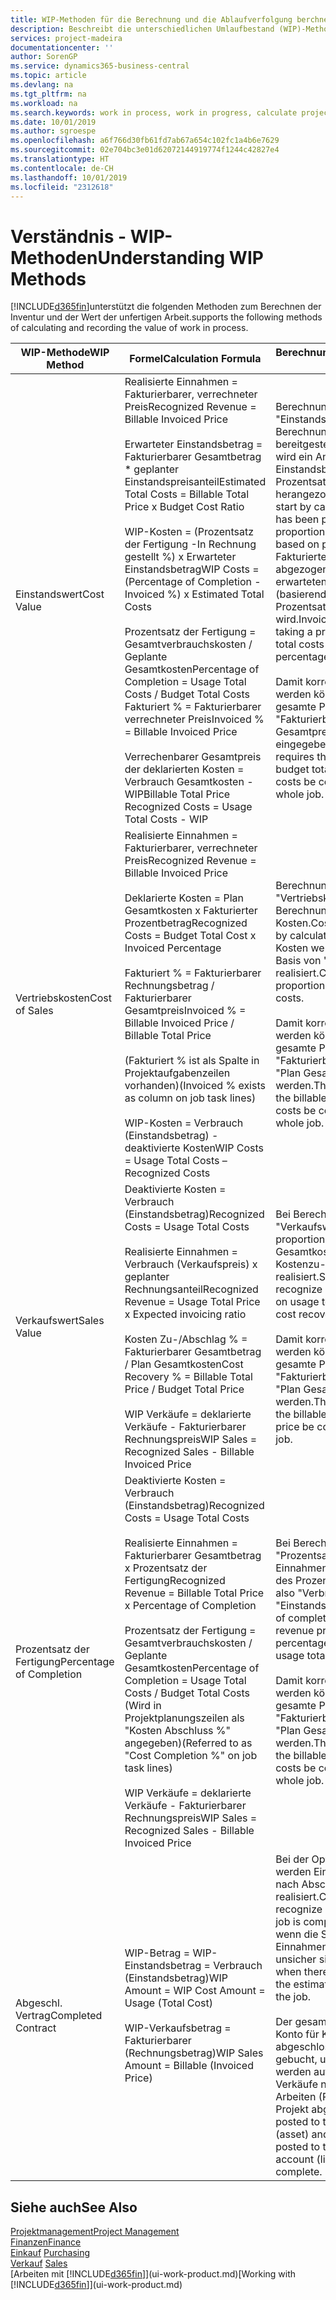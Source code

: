 ```yaml
---
title: WIP-Methoden für die Berechnung und die Ablaufverfolgung berchnen und aufzeichnen | Microsoft Docs.
description: Beschreibt die unterschiedlichen Umlaufbestand (WIP)-Methoden, die verwendet werden können, um Finanzdaten für Projekte zu senden und zu überwachen, die im Umlaufbestand sind.
services: project-madeira
documentationcenter: ''
author: SorenGP
ms.service: dynamics365-business-central
ms.topic: article
ms.devlang: na
ms.tgt_pltfrm: na
ms.workload: na
ms.search.keywords: work in process, work in progress, calculate project WIP
ms.date: 10/01/2019
ms.author: sgroespe
ms.openlocfilehash: a6f766d30fb61fd7ab67a654c102fc1a4b6e7629
ms.sourcegitcommit: 02e704bc3e01d62072144919774f1244c42827e4
ms.translationtype: HT
ms.contentlocale: de-CH
ms.lasthandoff: 10/01/2019
ms.locfileid: "2312618"
---
```

# <a name="understanding-wip-methods"></a><span data-ttu-id="6041d-103">Verständnis - WIP-Methoden</span><span class="sxs-lookup"><span data-stu-id="6041d-103">Understanding WIP Methods</span></span>
[!INCLUDE[d365fin](includes/d365fin_md.md)]<span data-ttu-id="6041d-104">unterstützt die folgenden Methoden zum Berechnen der Inventur und der Wert der unfertigen Arbeit.</span><span class="sxs-lookup"><span data-stu-id="6041d-104">supports the following methods of calculating and recording the value of work in process.</span></span>

| <span data-ttu-id="6041d-105">WIP-Methode</span><span class="sxs-lookup"><span data-stu-id="6041d-105">WIP Method</span></span> | <span data-ttu-id="6041d-106">Formel</span><span class="sxs-lookup"><span data-stu-id="6041d-106">Calculation Formula</span></span> | <span data-ttu-id="6041d-107">Berechnungsbeschreibung</span><span class="sxs-lookup"><span data-stu-id="6041d-107">Calculation Description</span></span> |
| --- | --- | --- |
| <span data-ttu-id="6041d-108">Einstandswert</span><span class="sxs-lookup"><span data-stu-id="6041d-108">Cost Value</span></span> |<span data-ttu-id="6041d-109">Realisierte Einnahmen = Fakturierbarer, verrechneter Preis</span><span class="sxs-lookup"><span data-stu-id="6041d-109">Recognized Revenue = Billable Invoiced Price</span></span><br /><br /> <span data-ttu-id="6041d-110">Erwarteter Einstandsbetrag = Fakturierbarer Gesamtbetrag \* geplanter Einstandspreisanteil</span><span class="sxs-lookup"><span data-stu-id="6041d-110">Estimated Total Costs = Billable Total Price x Budget Cost Ratio</span></span><br /><br /> <span data-ttu-id="6041d-111">WIP-Kosten = (Prozentsatz der Fertigung -In Rechnung gestellt %) x Erwarteter Einstandsbetrag</span><span class="sxs-lookup"><span data-stu-id="6041d-111">WIP Costs = (Percentage of Completion - Invoiced %) x Estimated Total Costs</span></span><br /><br /> <span data-ttu-id="6041d-112">Prozentsatz der Fertigung = Gesamtverbrauchskosten / Geplante Gesamtkosten</span><span class="sxs-lookup"><span data-stu-id="6041d-112">Percentage of Completion = Usage Total Costs / Budget Total Costs</span></span><br /> <span data-ttu-id="6041d-113">Fakturiert % = Fakturierbarer verrechneter Preis</span><span class="sxs-lookup"><span data-stu-id="6041d-113">Invoiced % = Billable Invoiced Price</span></span><br /><br /> <span data-ttu-id="6041d-114">Verrechenbarer Gesamtpreis der deklarierten Kosten = Verbrauch Gesamtkosten - WIP</span><span class="sxs-lookup"><span data-stu-id="6041d-114">Billable Total Price Recognized Costs = Usage Total Costs - WIP</span></span> |<span data-ttu-id="6041d-115">Berechnungen vom Typ "Einstandswert" beginnen mit der Berechnung des Werts dessen, was bereitgestellt wurde. Zu diesem Zweck wird ein Anteil des erwarteten Einstandsbetrags (basierend auf dem Prozentsatz der Fertigstellung) herangezogen.</span><span class="sxs-lookup"><span data-stu-id="6041d-115">Cost value calculations start by calculating the value of what has been provided by taking a proportion of the estimated total costs based on percentage of completion.</span></span> <span data-ttu-id="6041d-116">Fakturierte Einstandsbeträge werden abgezogen, indem ein Anteil des erwarteten Einstandsbetrags (basierend auf dem fakturierten Prozentsatz) herangezogen wird.</span><span class="sxs-lookup"><span data-stu-id="6041d-116">Invoiced costs are subtracted by taking a proportion of the estimated total costs based on the invoiced percentage.</span></span><br /><br /> <span data-ttu-id="6041d-117">Damit korrekte Ergebnisse erzielt werden können, müssen für das gesamte Projekt Werte für "Fakturierbarer Gesamtbetrag", "Plan Gesamtpreis" und "Plan Gesamtkosten" eingegeben werden.</span><span class="sxs-lookup"><span data-stu-id="6041d-117">This calculation requires that the billable total price, budget total price, and budget total costs be correctly entered for the whole job.</span></span> |
| <span data-ttu-id="6041d-118">Vertriebskosten</span><span class="sxs-lookup"><span data-stu-id="6041d-118">Cost of Sales</span></span> |<span data-ttu-id="6041d-119">Realisierte Einnahmen = Fakturierbarer, verrechneter Preis</span><span class="sxs-lookup"><span data-stu-id="6041d-119">Recognized Revenue = Billable Invoiced Price</span></span><br /><br /> <span data-ttu-id="6041d-120">Deklarierte Kosten = Plan Gesamtkosten x Fakturierter Prozentbetrag</span><span class="sxs-lookup"><span data-stu-id="6041d-120">Recognized Costs = Budget Total Cost x Invoiced Percentage</span></span><br /><br /> <span data-ttu-id="6041d-121">Fakturiert % = Fakturierbarer Rechnungsbetrag / Fakturierbarer Gesamtpreis</span><span class="sxs-lookup"><span data-stu-id="6041d-121">Invoiced % = Billable Invoiced Price / Billable Total Price</span></span><br /><br /> <span data-ttu-id="6041d-122">(Fakturiert % ist als Spalte in Projektaufgabenzeilen vorhanden)</span><span class="sxs-lookup"><span data-stu-id="6041d-122">(Invoiced % exists as column on job task lines)</span></span><br /><br /> <span data-ttu-id="6041d-123">WIP-Kosten = Verbrauch (Einstandsbetrag) - deaktivierte Kosten</span><span class="sxs-lookup"><span data-stu-id="6041d-123">WIP Costs = Usage Total Costs – Recognized Costs</span></span> |<span data-ttu-id="6041d-124">Berechnungen vom Typ "Vertriebskosten" beginnen mit der Berechnung der deklarierten Kosten.</span><span class="sxs-lookup"><span data-stu-id="6041d-124">Cost of sales calculations begin by calculating the recognized costs.</span></span> <span data-ttu-id="6041d-125">Kosten werden proportional auf der Basis von "Plan Gesamtkosten" realisiert.</span><span class="sxs-lookup"><span data-stu-id="6041d-125">Costs are recognized proportionally based on budget total costs.</span></span><br /><br /> <span data-ttu-id="6041d-126">Damit korrekte Ergebnisse erzielt werden können, müssen für das gesamte Projekt Werte für "Fakturierbarer Gesamtbetrag" und "Plan Gesamtkosten" eingegeben werden.</span><span class="sxs-lookup"><span data-stu-id="6041d-126">This calculation requires that the billable total price and budget total costs be correctly entered for the whole job.</span></span> |
| <span data-ttu-id="6041d-127">Verkaufswert</span><span class="sxs-lookup"><span data-stu-id="6041d-127">Sales Value</span></span> |<span data-ttu-id="6041d-128">Deaktivierte Kosten = Verbrauch (Einstandsbetrag)</span><span class="sxs-lookup"><span data-stu-id="6041d-128">Recognized Costs = Usage Total Costs</span></span><br /><br /> <span data-ttu-id="6041d-129">Realisierte Einnahmen = Verbrauch (Verkaufspreis) x geplanter Rechnungsanteil</span><span class="sxs-lookup"><span data-stu-id="6041d-129">Recognized Revenue = Usage Total Price x Expected invoicing ratio</span></span><br /><br /> <span data-ttu-id="6041d-130">Kosten Zu-/Abschlag % = Fakturierbarer Gesamtbetrag / Plan Gesamtkosten</span><span class="sxs-lookup"><span data-stu-id="6041d-130">Cost Recovery % = Billable Total Price / Budget Total Price</span></span><br /><br /> <span data-ttu-id="6041d-131">WIP Verkäufe = deklarierte Verkäufe - Fakturierbarer Rechnungspreis</span><span class="sxs-lookup"><span data-stu-id="6041d-131">WIP Sales = Recognized Sales - Billable Invoiced Price</span></span> |<span data-ttu-id="6041d-132">Bei Berechnungen vom Typ "Verkaufswert" werden die Einnahmen proportional basierend auf "Verbrauch Gesamtkosten" und dem erwarteten Kostenzu-/-abschlagsanteil realisiert.</span><span class="sxs-lookup"><span data-stu-id="6041d-132">Sales value calculations recognize revenue proportionally based on usage total costs and the expected cost recovery ratio.</span></span><br /><br /> <span data-ttu-id="6041d-133">Damit korrekte Ergebnisse erzielt werden können, müssen für das gesamte Projekt Werte für "Fakturierbarer Gesamtbetrag" und "Plan Gesamtkosten" eingegeben werden.</span><span class="sxs-lookup"><span data-stu-id="6041d-133">This calculation requires that the billable total price and budget total price be correctly entered for the whole job.</span></span> |
| <span data-ttu-id="6041d-134">Prozentsatz der Fertigung</span><span class="sxs-lookup"><span data-stu-id="6041d-134">Percentage of Completion</span></span> |<span data-ttu-id="6041d-135">Deaktivierte Kosten = Verbrauch (Einstandsbetrag)</span><span class="sxs-lookup"><span data-stu-id="6041d-135">Recognized Costs = Usage Total Costs</span></span><br /><br /> <span data-ttu-id="6041d-136">Realisierte Einnahmen = Fakturierbarer Gesamtbetrag x Prozentsatz der Fertigung</span><span class="sxs-lookup"><span data-stu-id="6041d-136">Recognized Revenue = Billable Total Price x Percentage of Completion</span></span><br /><br /> <span data-ttu-id="6041d-137">Prozentsatz der Fertigung = Gesamtverbrauchskosten / Geplante Gesamtkosten</span><span class="sxs-lookup"><span data-stu-id="6041d-137">Percentage of Completion = Usage Total Costs / Budget Total Costs</span></span><br /> <span data-ttu-id="6041d-138">(Wird in Projektplanungszeilen als "Kosten Abschluss %" angegeben)</span><span class="sxs-lookup"><span data-stu-id="6041d-138">(Referred to as "Cost Completion %" on job task lines)</span></span><br /><br /> <span data-ttu-id="6041d-139">WIP Verkäufe = deklarierte Verkäufe - Fakturierbarer Rechnungspreis</span><span class="sxs-lookup"><span data-stu-id="6041d-139">WIP Sales = Recognized Sales - Billable Invoiced Price</span></span> |<span data-ttu-id="6041d-140">Bei Berechnungen vom Typ "Prozentsatz der Fertigung" werden Einnahmen proportional – auf der Basis des Prozentsatzes der Fertigstellung, also "Verbrauch" contra "Einstandspreis" – realisiert.</span><span class="sxs-lookup"><span data-stu-id="6041d-140">Percentage of completion calculations recognize revenue proportionally based on the percentage of completion, that is, usage total costs vs. budget costs.</span></span><br /><br /> <span data-ttu-id="6041d-141">Damit korrekte Ergebnisse erzielt werden können, müssen für das gesamte Projekt Werte für "Fakturierbarer Gesamtbetrag" und "Plan Gesamtkosten" eingegeben werden.</span><span class="sxs-lookup"><span data-stu-id="6041d-141">This calculation requires that the billable total price and budget total costs be correctly entered for the whole job.</span></span> |
| <span data-ttu-id="6041d-142">Abgeschl. Vertrag</span><span class="sxs-lookup"><span data-stu-id="6041d-142">Completed Contract</span></span> |<span data-ttu-id="6041d-143">WIP-Betrag = WIP-Einstandsbetrag = Verbrauch (Einstandsbetrag)</span><span class="sxs-lookup"><span data-stu-id="6041d-143">WIP Amount = WIP Cost Amount = Usage (Total Cost)</span></span><br /><br /> <span data-ttu-id="6041d-144">WIP-Verkaufsbetrag = Fakturierbarer (Rechnungsbetrag)</span><span class="sxs-lookup"><span data-stu-id="6041d-144">WIP Sales Amount = Billable (Invoiced Price)</span></span> |<span data-ttu-id="6041d-145">Bei der Option "Abgeschl. Vertrag" werden Einnahmen und Kosten erst nach Abschluss des Projekts realisiert.</span><span class="sxs-lookup"><span data-stu-id="6041d-145">Completed contract does not recognize revenue and costs until the job is complete.</span></span> <span data-ttu-id="6041d-146">Dies kann nützlich sein, wenn die Schätzungen der Kosten und Einnahmen für das Projekt äusserst unsicher sind.</span><span class="sxs-lookup"><span data-stu-id="6041d-146">You may want to do this when there is high uncertainty around the estimates of costs and revenue for the job.</span></span><br /><br /> <span data-ttu-id="6041d-147">Der gesamte Verbrauch wird auf das Konto für Kosten nicht abgeschlossener Arbeiten (Aktiva) gebucht, und alle fakturierten Verkäufe werden auf das Konto für fakturierte Verkäufe nicht abgeschlossener Arbeiten (Passiva) gebucht, bis das Projekt abgeschlossen ist.</span><span class="sxs-lookup"><span data-stu-id="6041d-147">All usage is posted to the WIP Costs account (asset) and all invoiced sales are posted to the WIP Invoiced Sales account (liability) until the job is complete.</span></span> |

## <a name="see-also"></a><span data-ttu-id="6041d-148">Siehe auch</span><span class="sxs-lookup"><span data-stu-id="6041d-148">See Also</span></span>
[<span data-ttu-id="6041d-149">Projektmanagement</span><span class="sxs-lookup"><span data-stu-id="6041d-149">Project Management</span></span>](projects-manage-projects.md)  
[<span data-ttu-id="6041d-150">Finanzen</span><span class="sxs-lookup"><span data-stu-id="6041d-150">Finance</span></span>](finance.md)  
<span data-ttu-id="6041d-151">[Einkauf](purchasing-manage-purchasing.md)       </span><span class="sxs-lookup"><span data-stu-id="6041d-151">[Purchasing](purchasing-manage-purchasing.md)       </span></span>  
<span data-ttu-id="6041d-152">[Verkauf](sales-manage-sales.md)    </span><span class="sxs-lookup"><span data-stu-id="6041d-152">[Sales](sales-manage-sales.md)    </span></span>  
<span data-ttu-id="6041d-153">[Arbeiten mit [!INCLUDE[d365fin](includes/d365fin_md.md)]](ui-work-product.md)</span><span class="sxs-lookup"><span data-stu-id="6041d-153">[Working with [!INCLUDE[d365fin](includes/d365fin_md.md)]](ui-work-product.md)</span></span>  
